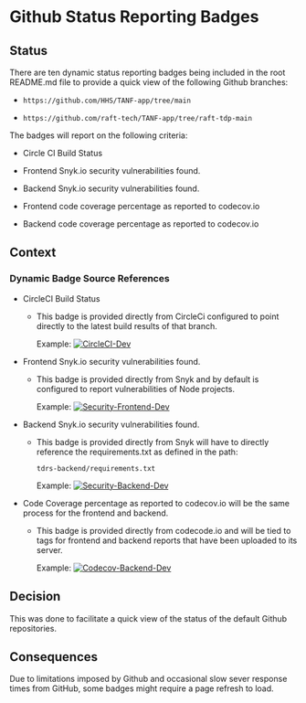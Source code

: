# Github Status Reporting Badges

## Status

There are ten dynamic status reporting badges being included in the root README.md file to provide a quick view of the following Github branches:

- `https://github.com/HHS/TANF-app/tree/main` 

- `https://github.com/raft-tech/TANF-app/tree/raft-tdp-main`


The badges will report on the following criteria:

- Circle CI Build Status

- Frontend Snyk.io security vulnerabilities found.

- Backend Snyk.io security vulnerabilities found.


- Frontend code coverage percentage as reported to codecov.io

- Backend code coverage percentage as reported to codecov.io

## Context

### Dynamic Badge Source References

- CircleCI Build Status
   - This badge is provided directly from CircleCi configured to point directly to the latest build results of that branch.
   
     Example:
     [![CircleCI-Dev](https://circleci.com/gh/raft-tech/TANF-app/tree/raft-tdp-main.svg?style=shield)](https://circleci.com/gh/raft-tech/TANF-app/tree/raft-tdp-main)

- Frontend Snyk.io security vulnerabilities found.
   - This badge is provided directly from Snyk and by default is configured to report vulnerabilities of Node projects.
   
     Example:
     [![Security-Frontend-Dev](https://snyk.io/test/github/raft-tech/TANF-app/badge.svg)](https://snyk.io/test/github/raft-tech/TANF-app)

- Backend Snyk.io security vulnerabilities found.
   - This badge is provided directly from Snyk will have to directly reference the requirements.txt as defined in the path:

     `tdrs-backend/requirements.txt`
   
     Example:
     [![Security-Backend-Dev](https://snyk.io/test/github/raft-tech/TANF-app/badge.svg?targetFile=tdrs-backend/requirements.txt)](https://snyk.io/test/github/raft-tech/TANF-app) 
     
- Code Coverage percentage as reported to codecov.io will be the same process for the frontend and backend.
   - This badge is provided directly from codecode.io and will be tied to tags for frontend and backend reports that have been uploaded to its server.
   
     Example:
      [![Codecov-Backend-Dev](https://codecov.io/gh/raft-tech/TANF-app/branch/raft-tdp-main/graph/badge.svg?flag=dev-backend)](https://codecov.io/gh/raft-tech/TANF-app/branch/raft-tdp-main?flag=dev-backend)


## Decision

This was done to facilitate a quick view of the status of the default Github repositories. 
## Consequences

Due to limitations imposed by Github and occasional slow sever response times from GitHub, some badges might require a page refresh to load.